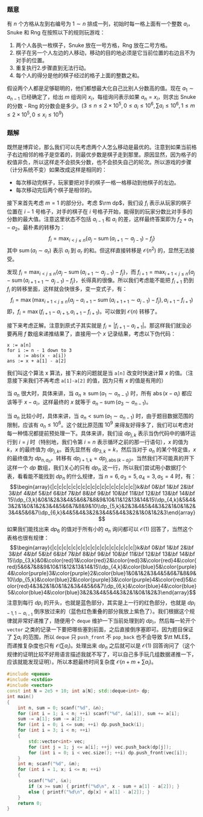 ### 题意
有 $n$ 个方格从左到右编号为 $1\sim n$ 排成一列，初始时每一格上面有一个整数 $a_i$，Snuke 和 Rng 在按照以下的规则玩游戏：
1. 两个人各执一枚棋子，Snuke 放在一号方格，Rng 放在二号方格。
2. 棋子在另一个人左边的人移动，移动的目的地必须是它当前位置的右边且不为对手的位置。
3. 重复执行2.步骤直到无法行动。
4. 每个人的得分是他的棋子经过的格子上面的整数之和。

假设两个人都是足够聪明的，他们都想最大化自己比别人分数高的值。现在 $a_1\sim a_{n-1}$ 已经确定了，给出 $m$ 组询问 $x_i$，每组询问表示如果 $a_n=x_i$，则求出 Snuke 的分数 - Rng 的分数会是多少。($3\le n\le2\times10^5,0\le a_i\le10^6,\sum a_i\le10^6,1\le m\le2\times10^5,0\le x_i\le10^9$)

### 题解
既然是博弈论，那么我们可以先考虑两个人怎么移动是最优的。注意到如果当前格子右边相邻的格子是空着的，则最优步数是棋子走到那里。原因显然，因为格子的权值非负，所以这样走不会损失分数，也不会损失自己的轮次。所以游戏的步骤（计分系统不变）如果改成这样是相同的：
- 每次移动完棋子，玩家要把对手的棋子一格一格移动到他棋子的左边。
- 每次移动完后两个棋子是相邻的。

接下来首先考虑 $m=1$ 的部分分。考虑 $\rm dp$，我们设 $f_i$ 表示从玩家的棋子位置在 $i-1$ 号格子，对手的棋子在 $i$ 号格子开始，能得到的玩家分数比对手多的分数的最大值。注意这里状态不包括 $a_{i-1}$ 和 $a_i$ 的差，这样最终答案即为 $f_2+a_1-a_2$。最朴素的转移为：
$$f_i=\max_{i<j\le n}\{a_j-\operatorname{sum}(a_{i+1}\sim a_{j-1})-f_{j}\}$$
其中 $\operatorname{sum}(a_l\sim a_r)$ 表示 $a_l$ 到 $a_r$ 的和。但这样直接转移是 $\mathcal{O}(n^2)$ 的，显然无法接受。

发现 $f_i=\max_{i<j\le n}\{a_j-\operatorname{sum}(a_{i+1}\sim a_{j-1})-f_{j}\}$，而 $f_{i+1}=\max_{i+1<j\le n}\{a_j-\operatorname{sum}(a_{i+1+1}\sim a_{j-1})-f_{j}\}$，长得真的很像。所以我们考虑能不能把 $f_{i+1}$ 扔到 $f_i$ 的转移里面，这样就会快很多，变一变式子，有：
$$f_{i}=\max\left(\max_{i+1<j\le n}\{a_j-a_{i+1}-\operatorname{sum}(a_{i+1+1}\sim a_{j-1})-f_j\},a_{i+1}-f_{i+1}\right)$$
即，$f_{i}=\max(f_{i+1}-a_{i+1},a_{i+1}-f_{i+1})$。可以做到 $\mathcal{O}(n)$ 转移了。

接下来考虑正解。注意到原式子其实就是 $f_{i}=|f_{i+1}-a_{i+1}|$。那这样我们就没必要再用 $f$ 数组来递推结果了，直接用一个 $x$ 记录结果，考虑以下伪代码：
```
x := a[n]
for i := n - 1 down to 3 
    x := abs(x - a[i])
ans := x + a[1] - a[2]
```
我们叫这个算法 x 算法，接下来的问题就是当 `a[n]` 改变时快速计算 $x$ 的值。（注意接下来我们不再考虑 `a[1]-a[2]` 的值，因为只有 $x$ 的值是有用的）

当 $a_n$ 很大时，具体来讲，当 $a_n\ge \operatorname{sum}(a_1\sim a_{n-1})$ 时，所有 $\operatorname{abs}(x-a_i)$ 都应该等于 $x-a_i$，这样最终的 $x$ 就等于 $a_n-\operatorname{sum}(a_3\sim a_{n-1})$。

当 $a_n$ 比较小时，具体来讲，当 $a_n< \operatorname{sum}(a_1\sim a_{n-1})$ 时，由于题目数据范围的限制，应该有 $a_n\le 10^6$。这个就比原范围 $10^9$ 来得友好得多了，我们可以考虑对每一种情况都提前预处理一下。具体来讲，我们设 $dp_{j,k}$ 表示当伪代码中的循环运行到 $i=j$ 时（特别地，我们令第 $i=n$ 表示循环之前的那一行语句），$x$ 的值为 $k$，$x$ 的最终值为 $dp_{j,k}$。首先显然有 $dp_{3,k}=k$，然后当对于 $a_n$ 的某个特定值，$x$ 的最终值为 $dp_{n,a_n}$。转移有 $dp_{j+1,k}=dp_{j,\operatorname{abs}(k-a_j)}$。当然我们不可能真的开下这样一个 $dp$ 数组，我们关心的只有 $dp_n$ 这一行，所以我们尝试用小数据打个表，看看能不能找到 $dp_n$ 的什么规律，当 $n=6,a_3=5,a_4=3,a_5=4$ 时，有：
$$\begin{array}{|c|c|c|c|c|c|c|c|c|c|c|c|c|c|c|c|c|}k&\bf 0&\bf 1&\bf 2&\bf 3&\bf 4&\bf 5&\bf 6&\bf 7&\bf 8&\bf 9&\bf 10&\bf 11&\bf 12&\bf 13&\bf 14&\bf 15\\dp_{3,k}&0&1&2&3&4&5&6&7&8&9&10&11&12&13&14&15\\dp_{4,k}&5&4&3&2&1&0&1&2&3&4&5&6&7&8&9&10\\dp_{5,k}&2&3&4&5&4&3&2&1&0&1&2&3&4&5&6&7\\dp_{6,k}&4&5&4&3&2&3&4&5&4&3&2&1&0&1&2&3\end{array}$$
如果我们能找出来 $dp_6$ 的值对于所有小的 $a_n$ 询问都可以 $\mathcal{O}(1)$ 回答了，当然这个表格也很有规律：
$$\begin{array}{|c|c|c|c|c|c|c|c|c|c|c|c|c|c|c|c|c|}k&\bf 0&\bf 1&\bf 2&\bf 3&\bf 4&\bf 5&\bf 6&\bf 7&\bf 8&\bf 9&\bf 10&\bf 11&\bf 12&\bf 13&\bf 14&\bf 15\\dp_{3,k}&0&\color{red}1&\color{red}2&\color{red}3&\color{red}4&\color{red}5&6&7&8&9&10&11&12&13&14&15\\dp_{4,k}&\color{blue}5&\color{purple}4&\color{purple}3&\color{purple}2&\color{blue}1&0&1&2&3&4&5&6&7&8&9&10\\dp_{5,k}&\color{blue}2&\color{purple}3&\color{purple}4&\color{red}5&\color{red}4&3&2&1&0&1&2&3&4&5&6&7\\dp_{6,k}&\color{blue}4&\color{blue}5&\color{blue}4&\color{blue}3&2&3&4&5&4&3&2&1&0&1&2&3\end{array}$$
注意到每行 $dp_i$ 的开头，也就是蓝色部分，其实是上一行的红色部分，也就是 $dp_{i-1,1\sim a_{i-1}}$ 倒序放过来的（蓝色红色重叠的部分我放上紫色了）。我们根据这个规律就非常好递推了，随便用个 `deque` 维护一下当前处理到的 $dp_i$，然后每一轮开个 `vector` 之类的记录一下要把哪些塞到前面，之后直接倒序塞即可。因为题目保证了 $\sum a_i$ 的范围，所以 `deque` 只 `push_front` 不 `pop_back` 也不会导致 $\tt MLE$，而递推复杂度也只有 $\mathcal{O}(\sum a_i)$。处理出来 $dp_n$ 之后就可以是 $\mathcal{O}(1)$ 回答询问了（这个规律的证明比较不好用语言描述我就不写了，可以自己多手玩几组数据递推一下，应该就能发现证明）。所以本题最终时间复杂度 $\mathcal{O}(n+m+\sum a_i)$。
```cpp
#include <queue>
#include <cstdio>
#include <vector>
const int N = 2e5 + 10; int a[N]; std::deque<int> dp;
int main()
{
    int n, sum = 0; scanf("%d", &n); 
    for (int i = 1; i < n; ++i) scanf("%d", &a[i]), sum += a[i];
    sum -= a[1]; sum -= a[2]; 
    for (int i = 0; i <= sum; ++i) dp.push_back(i);
    for (int i = 3; i < n; ++i)
    {
        std::vector<int> vec;
        for (int j = 1; j <= a[i]; ++j) vec.push_back(dp[j]);
        for (int i = 0; i < vec.size(); ++i) dp.push_front(vec[i]);
    } 
    int m; scanf("%d", &m);
    for (int i = 1, x; i <= m; ++i)
    {
        scanf("%d", &x);
        if (x >= sum) { printf("%d\n", x - sum + a[1] - a[2]); }
        else { printf("%d\n", dp[x] + a[1] - a[2]); }
    }
    return 0;
}
```